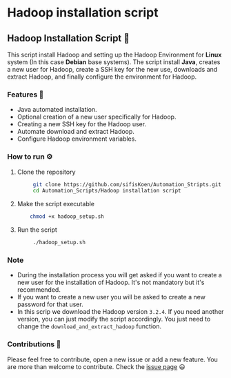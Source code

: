 # Hadoop installation script


## Hadoop Installation Script :bookmark_tabs:

This script install Hadoop and setting up the Hadoop Environment for **Linux** system (In this case **Debian** base systems).
The script install **Java**, creates a new user for Hadoop, create a SSH key for the new use, downloads and extract Hadoop, and finally configure the environment for Hadoop.

### Features :open_file_folder:

- Java automated installation.
- Optional creation of a new user specifically for Hadoop.
- Creating a new SSH key for the Hadoop user.
- Automate download and extract Hadoop.
- Configure Hadoop environment variables.

### How to run :gear:

1. Clone the repository
   ```bash
        git clone https://github.com/sifisKoen/Automation_Stripts.git
        cd Automation_Scripts/Hadoop installation script
   ```
2. Make the script executable
    ```bash
        chmod +x hadoop_setup.sh
    ```
3. Run the script
   ```bash
        ./hadoop_setup.sh
   ```

### Note

- During the installation process you will get asked if you want to create a new user for the installation of Hadoop. It's not mandatory but it's recommended.
- If you want to create a new user you will be asked to create a new password for that user.
- In this scrip we download the Hadoop version `3.2.4`. If you need another version, you can just modify the script accordingly. You just need to change the `download_and_extract_hadoop` function.


### Contributions :rocket:

Please feel free to contribute, open a new issue or add a new feature. You are more than welcome to contribute. Check the [issue page](https://github.com/sifisKoen/Automation_Stripts/issues) :smiley: 

